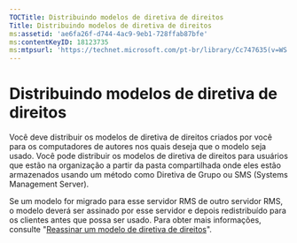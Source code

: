 ```yaml
---
TOCTitle: Distribuindo modelos de diretiva de direitos
Title: Distribuindo modelos de diretiva de direitos
ms:assetid: 'ae6fa26f-d744-4ac9-9eb1-728ffab87bfe'
ms:contentKeyID: 18123735
ms:mtpsurl: 'https://technet.microsoft.com/pt-br/library/Cc747635(v=WS.10)'
---
```


Distribuindo modelos de diretiva de direitos
============================================

Você deve distribuir os modelos de diretiva de direitos criados por você para os computadores de autores nos quais deseja que o modelo seja usado. Você pode distribuir os modelos de diretiva de direitos para usuários que estão na organização a partir da pasta compartilhada onde eles estão armazenados usando um método como Diretiva de Grupo ou SMS (Systems Management Server).

Se um modelo for migrado para esse servidor RMS de outro servidor RMS, o modelo deverá ser assinado por esse servidor e depois redistribuído para os clientes antes que possa ser usado. Para obter mais informações, consulte "[Reassinar um modelo de diretiva de direitos](https://technet.microsoft.com/bf705953-1df6-46b2-9d34-66410e3b25d1)".

